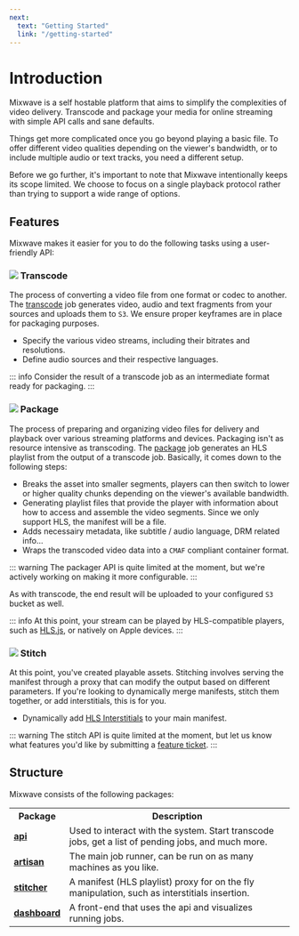 ```yaml
---
next:
  text: "Getting Started"
  link: "/getting-started"
---
```


# Introduction

Mixwave is a self hostable platform that aims to simplify the complexities of video delivery. Transcode and package your media for online streaming with simple API calls and sane defaults.

Things get more complicated once you go beyond playing a basic <Badge type="info" text=".mp4" /> file. To offer different video qualities depending on the viewer's bandwidth, or to include multiple audio or text tracks, you need a different setup.

Before we go further, it's important to note that Mixwave intentionally keeps its scope limited. We choose to focus on a single playback protocol <Badge type="info" text="HLS CMAF" /> rather than trying to support a wide range of options.

## Features

Mixwave makes it easier for you to do the following tasks using a user-friendly API:

### <img src="/transcode.svg" class="title-image" /> Transcode

The process of converting a video file from one format or codec to another. The [transcode](/features/transcode) job generates video, audio and text fragments from your sources and uploads them to `S3`. We ensure proper keyframes are in place for packaging purposes.

- Specify the various video streams, including their bitrates and resolutions.
- Define audio sources and their respective languages.

::: info
Consider the result of a transcode job as an intermediate format ready for packaging.
:::

### <img src="/package.svg" class="title-image" /> Package

The process of preparing and organizing video files for delivery and playback over various streaming platforms and devices. Packaging isn't as resource intensive as transcoding. The [package](/features/package) job generates an HLS playlist from the output of a transcode job. Basically, it comes down to the following steps:

- Breaks the asset into smaller segments, players can then switch to lower or higher quality chunks depending on the viewer's available bandwidth.
- Generating playlist files that provide the player with information about how to access and assemble the video segments. Since we only support HLS, the manifest will be a <Badge type="info" text=".m3u8" /> file.
- Adds necessairy metadata, like subtitle / audio language, DRM related info...
- Wraps the transcoded video data into a `CMAF` compliant container format.

::: warning
The packager API is quite limited at the moment, but we're actively working on making it more configurable.
:::

As with transcode, the end result will be uploaded to your configured `S3` bucket as well.

::: info
At this point, your stream can be played by HLS-compatible players, such as [HLS.js](https://github.com/video-dev/hls.js), or natively on Apple devices.
:::

### <img src="/stitch.svg" class="title-image" /> Stitch

At this point, you've created playable assets. Stitching involves serving the manifest through a proxy that can modify the output based on different parameters. If you're looking to dynamically merge manifests, stitch them together, or add interstitials, this is for you.

- Dynamically add [HLS Interstitials](https://developer.apple.com/videos/play/wwdc2022/10145/) to your main manifest.

::: warning
The stitch API is quite limited at the moment, but let us know what features you'd like by submitting a [feature ticket](https://github.com/matvp91/mixwave/issues).
:::

## Structure

Mixwave consists of the following packages:

<table>
  <tr>
    <th>Package</th>
    <th>Description</th>
  </tr>
  <tr>
    <td><a href="https://github.com/matvp91/mixwave/tree/main/packages/api" target="_blank"><b>api</b></a></td>
    <td>Used to interact with the system. Start transcode jobs, get a list of pending jobs, and much more.</td>
  </tr>
  <tr>
    <td><a href="https://github.com/matvp91/mixwave/tree/main/packages/artisan" target="_blank"><b>artisan</b></a></td>
    <td>The main job runner, can be run on as many machines as you like.</td>
  </tr>
  <tr>
    <td><a href="https://github.com/matvp91/mixwave/tree/main/packages/stitcher" target="_blank"><b>stitcher</b></a></td>
    <td>A manifest (HLS playlist) proxy for on the fly manipulation, such as interstitials insertion.</td>
  </tr>
  <tr>
    <td><a href="https://github.com/matvp91/mixwave/tree/main/packages/dashboard" target="_blank"><b>dashboard</b></a></td>
    <td>A front-end that uses the api and visualizes running jobs.</td>
  </tr>
</table>

